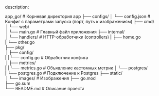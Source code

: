 description:

app_go/                   # Корневая директория app 
├── configs/
│   └── config.json       # Конфиг с параметрами запуска (порт, путь к изображениям)
├── cmd/                  
│   └── web/          
│       └── main.go       # Главный файл приложения
├── internal/         
│   └── handlers/         # HTTP-обработчики (controllers)
|       ├── home.go   
|       └── other.go      
├── pkg/              
│   ├── config/       
|   |   └── config.go     # Обработчик конфига             
│   ├── metrics/       
|   |   └── metrics.go    # Объявление кастомных метрик
│   └── postgres/       
|       └── postgres.go   # Подключение к Postgres
├── static/               
│   └── images/           # Изображения
├── go.mod                
├── go.sum                
└── README.md             # Описание проекта